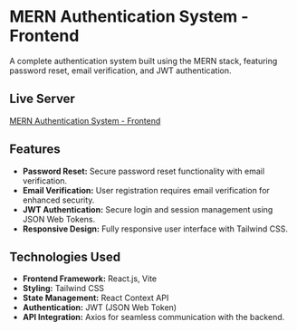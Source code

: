 # **MERN Authentication System - Frontend**

A complete authentication system built using the MERN stack, featuring password reset, email verification, and JWT authentication.

## **Live Server**
[MERN Authentication System - Frontend](https://mern-auth-fronend.vercel.app/)

## **Features**
- **Password Reset:** Secure password reset functionality with email verification.
- **Email Verification:** User registration requires email verification for enhanced security.
- **JWT Authentication:** Secure login and session management using JSON Web Tokens.
- **Responsive Design:** Fully responsive user interface with Tailwind CSS.

## **Technologies Used**
- **Frontend Framework:** React.js, Vite  
- **Styling:** Tailwind CSS  
- **State Management:** React Context API  
- **Authentication:** JWT (JSON Web Token)  
- **API Integration:** Axios for seamless communication with the backend.
